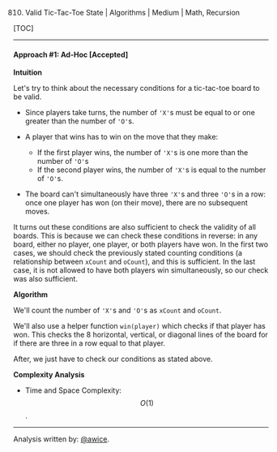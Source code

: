810. Valid Tic-Tac-Toe State | Algorithms | Medium | Math, Recursion

[TOC]

---
#### Approach #1: Ad-Hoc [Accepted]

**Intuition**

Let's try to think about the necessary conditions for a tic-tac-toe board to be valid.

* Since players take turns, the number of `'X'`s must be equal to or one greater than the number of `'O'`s.

* A player that wins has to win on the move that they make:
    * If the first player wins, the number of `'X'`s is one more than the number of `'O'`s
    * If the second player wins, the number of `'X'`s is equal to the number of `'O'`s.

* The board can't simultaneously have three `'X'`s and three `'O'`s in a row: once one player has won (on their move), there are no subsequent moves.

It turns out these conditions are also sufficient to check the validity of all boards.  This is because we can check these conditions in reverse: in any board, either no player, one player, or both players have won.  In the first two cases, we should check the previously stated counting conditions (a relationship between `xCount` and `oCount`), and this is sufficient.  In the last case, it is not allowed to have both players win simultaneously, so our check was also sufficient.

**Algorithm**

We'll count the number of `'X'`s and `'O'`s as `xCount` and `oCount`.  

We'll also use a helper function `win(player)` which checks if that player has won.  This checks the 8 horizontal, vertical, or diagonal lines of the board for if there are three in a row equal to that player.

After, we just have to check our conditions as stated above.



**Complexity Analysis**

* Time and Space Complexity:  $$O(1)$$.

---

Analysis written by: [@awice](https://leetcode.com/awice).
